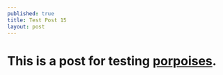 ```yaml
---
published: true
title: Test Post 15
layout: post
---
```


# This is a post for testing [porpoises](http://en.wikipedia.org/wiki/Porpoise).
